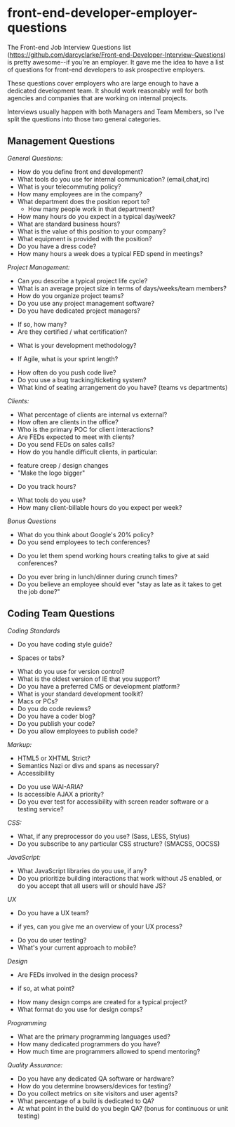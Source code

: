 front-end-developer-employer-questions
======================================

The Front-end Job Interview Questions list (https://github.com/darcyclarke/Front-end-Developer-Interview-Questions) is pretty awesome--if you're an employer. It gave me the idea to have a list of questions for front-end developers to ask prospective employers.

These questions cover employers who are large enough to have a dedicated development team. It should work reasonably well for both agencies and companies that are working on internal projects.

Interviews usually happen with both Managers and Team Members, so I've split the questions into those two general categories.

Management Questions
--------------------

*General Questions:*
 - How do you define front end development?
 - What tools do you use for internal communication? (email,chat,irc)
 - What is your telecommuting policy?
 - How many employees are in the company?
 - What department does the position report to?
   * How many people work in that department?
 - How many hours do you expect in a typical day/week?
 - What are standard business hours?
 - What is the value of this position to your company?
 - What equipment is provided with the position?
 - Do you have a dress code?
 - How many hours a week does a typical FED spend in meetings?
 
*Project Management:*
 - Can you describe a typical project life cycle?
 - What is an average project size in terms of days/weeks/team members?
 - How do you organize project teams?
 - Do you use any project management software?
 - Do you have dedicated project managers?
  * If so, how many?
  * Are they certified / what certification?
 - What is your development methodology?
  * If Agile, what is your sprint length?
 - How often do you push code live?
 - Do you use a bug tracking/ticketing system?
 - What kind of seating arrangement do you have?
   (teams vs departments)

*Clients:*
 - What percentage of clients are internal vs external?
 - How often are clients in the office?
 - Who is the primary POC for client interactions?
 - Are FEDs expected to meet with clients?
 - Do you send FEDs on sales calls?
 - How do you handle difficult clients, in particular:
  * feature creep / design changes
  * "Make the logo bigger"
 - Do you track hours?
  * What tools do you use?
  * How many client-billable hours do you expect per week?

*Bonus Questions*
 - What do you think about Google's 20% policy?
 - Do you send employees to tech conferences?
  * Do you let them spend working hours creating talks to give at said conferences?
 - Do you ever bring in lunch/dinner during crunch times?
 - Do you believe an employee should ever "stay as late as it takes to get the job done?"


Coding Team Questions
---------------------

*Coding Standards*
 - Do you have coding style guide?
  * Spaces or tabs?
 - What do you use for version control?
 - What is the oldest version of IE that you support?
 - Do you have a preferred CMS or development platform?
 - What is your standard development toolkit?
 - Macs or PCs?
 - Do you do code reviews?
 - Do you have a coder blog?
 - Do you publish your code?
 - Do you allow employees to publish code?

*Markup:*
- HTML5 or XHTML Strict?
- Semantics Nazi or divs and spans as necessary?
- Accessibility
 * Do you use WAI-ARIA?
 * Is accessible AJAX a priority?
 * Do you ever test for accessibility with screen reader software or a testing service?

*CSS:*
 - What, if any preprocessor do you use? (Sass, LESS, Stylus)
 - Do you subscribe to any particular CSS structure? (SMACSS, OOCSS)

*JavaScript:*
 - What JavaScript libraries do you use, if any?
 - Do you prioritize building interactions that work without JS enabled, or do you accept that all users will or should have JS?

*UX*
 - Do you have a UX team?
  * if yes, can you give me an overview of your UX process?
 - Do you do user testing?
 - What's your current approach to mobile?

*Design*
 - Are FEDs involved in the design process?
  * if so, at what point?
 - How many design comps are created for a typical project?
 - What format do you use for design comps?

*Programming*
 - What are the primary programming languages used?
 - How many dedicated programmers do you have?
 - How much time are programmers allowed to spend mentoring?

*Quality Assurance:*
 - Do you have any dedicated QA software or hardware?
 - How do you determine browsers/devices for testing?
 - Do you collect metrics on site visitors and user agents?
 - What percentage of a build is dedicated to QA?
 - At what point in the build do you begin QA?
   (bonus for continuous or unit testing)

~~~